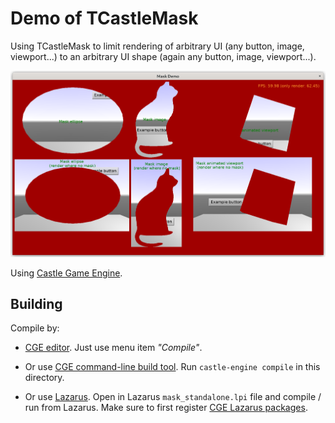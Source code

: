 # Demo of TCastleMask

Using TCastleMask to limit rendering of arbitrary UI (any button, image, viewport...) to an arbitrary UI shape (again any button, image, viewport...).

![Screenshot](screenshot.png)

Using [Castle Game Engine](https://castle-engine.io/).

## Building

Compile by:

- [CGE editor](https://castle-engine.io/manual_editor.php). Just use menu item _"Compile"_.

- Or use [CGE command-line build tool](https://castle-engine.io/build_tool). Run `castle-engine compile` in this directory.

- Or use [Lazarus](https://www.lazarus-ide.org/). Open in Lazarus `mask_standalone.lpi` file and compile / run from Lazarus. Make sure to first register [CGE Lazarus packages](https://castle-engine.io/lazarus).
